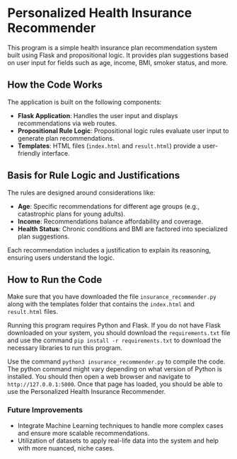 # Personalized Health Insurance Recommender

This program is a simple health insurance plan recommendation system built using Flask and propositional logic. It provides plan suggestions based on user input for fields such as age, income, BMI, smoker status, and more.

## How the Code Works

The application is built on the following components:
- **Flask Application**: Handles the user input and displays recommendations via web routes.
- **Propositional Rule Logic**: Propositional logic rules evaluate user input to generate plan recommendations.
- **Templates**: HTML files (`index.html` and `result.html`) provide a user-friendly interface.

## Basis for Rule Logic and Justifications

The rules are designed around considerations like:
- **Age**: Specific recommendations for different age groups (e.g., catastrophic plans for young adults).
- **Income**: Recommendations balance affordability and coverage.
- **Health Status**: Chronic conditions and BMI are factored into specialized plan suggestions.

Each recommendation includes a justification to explain its reasoning, ensuring users understand the logic.

## How to Run the Code

Make sure that you have downloaded the file `insurance_recommender.py` along with the templates folder that contains the `index.html` and `result.html` files.

Running this program requires Python and Flask. If you do not have Flask downloaded on your system, you should download the `requirements.txt` file and use the command `pip install -r requirements.txt` to download the necessary libraries to run this program.

Use the command `python3 insurance_recommender.py` to compile the code. The python command might vary depending on what version of Python is installed. You should then open a web browser and navigate to `http://127.0.0.1:5000`. Once that page has loaded, you should be able to use the Personalized Health Insurance Recommender.

### Future Improvements

- Integrate Machine Learning techniques to handle more complex cases and ensure more scalable recommendations.
- Utilization of datasets to apply real-life data into the system and help with more nuanced, niche cases.